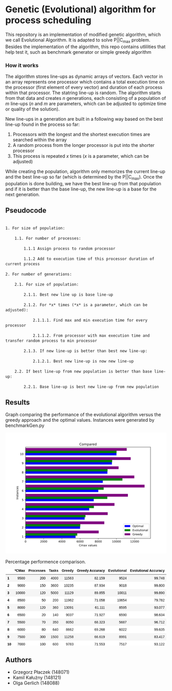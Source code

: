 # Genetic (Evolutional) algorithm for process scheduling
This repository is an implementation of modified genetic algorithm, which we call Evolutional Algorithm. It is adapted to solve P||C<sub>max</sub> problem. Besides the implementation of the algorithm, this repo contains utlilities that help test it, such as benchmark generator or simple greedy algorithm

### How it works
The algorithm stores line-ups as dynamic arrays of vectors. Each vector in an array represents one processor which contains a total execution time on the processor (first element of every vector) and duration of each process within that processor. The statring line-up is random. The algorithm starts from that data and creates *n* generations, each consisting of a population of *m* line-ups (*n* and *m* are parameters, which can be adjusted to optimize time or quality of the solution). 

New line-ups in a generation are built in a following way based on the best line-up found in the process so far:

1. Processors with the longest and the shortest execution times are searched within the array
2. A random process from the longer processor is put into the shorter processor
3. This process is repeated *x* times (*x* is a parameter, which can be adjusted)

While creating the population, algorithm only memorizes the current line-up and the best line-up so far (which is determined by the P||C<sub>max</sub>). Once the population is done building, we have the best line-up from that population and if it is better than the base line-up, the new line-up is a base for the next generation.

## Pseudocode
```

1. For size of population:

    1.1. For number of processes:

        1.1.1 Assign process to random processor
    
        1.1.2 Add to execution time of this processor duration of current process

2. For number of generations:

    2.1. For size of population:

        2.1.1. Best new line up is base line-up

        2.1.2. For *x* times (*x* is a parameter, which can be adjusted):
    
            2.1.1.1. Find max and min execution time for every processor

            2.1.1.2. From processor with max execution time and transfer random process to min processor

        2.1.3. If new line-up is better than best new line-up:

            2.1.2.1. Best new line-up is now new line-up

    2.2. If best line-up from new population is better than base line-up:
        
        2.2.1. Base line-up is best new line-up from new population
```

## Results

Graph comparing the performance of the evolutional algorithm versus the greedy approach and the optimal values. 
Instances were generated by benchmarkGen.py

![](res/plots/compared.svg)

Percentage performence comparison.

![](res/plots/data.png)


## Authors
- Grzegorz Płaczek (148071)
- Kamil Kałużny (148121)
- Olga Gerlich (148088)
